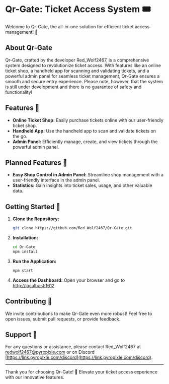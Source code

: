 # Qr-Gate: Ticket Access System 🎟️

Welcome to Qr-Gate, the all-in-one solution for efficient ticket access management! 🚀

## About Qr-Gate

Qr-Gate, crafted by the developer Red_Wolf2467, is a comprehensive system designed to revolutionize ticket access. With features like an online ticket shop, a handheld app for scanning and validating tickets, and a powerful admin panel for seamless ticket management, Qr-Gate ensures a smooth and secure entry experience. Please note, however, that the system is still under development and there is no guarantee of safety and functionality!

## Features 🌟

- **Online Ticket Shop:** Easily purchase tickets online with our user-friendly ticket shop.
- **Handheld App:** Use the handheld app to scan and validate tickets on the go.
- **Admin Panel:** Efficiently manage, create, and view tickets through the powerful admin panel.

## Planned Features 🚧

- **Easy Shop Control in Admin Panel:** Streamline shop management with a user-friendly interface in the admin panel.
- **Statistics:** Gain insights into ticket sales, usage, and other valuable data.

## Getting Started 🚀

1. **Clone the Repository:**
   ```bash
   git clone https://github.com/Red_Wolf2467/Qr-Gate.git
   ```

2. **Installation:**
   ```bash
   cd Qr-Gate
   npm install
   ```

3. **Run the Application:**
   ```bash
   npm start
   ```

4. **Access the Dashboard:**
   Open your browser and go to [http://localhost:1612](http://localhost:1612).

## Contributing 🤝

We invite contributions to make Qr-Gate even more robust! Feel free to open issues, submit pull requests, or provide feedback.

## Support 📧

For any questions or assistance, please contact Red_Wolf2467 at [redwolf2467@pyropixle.com](mailto:redwolf2467@pyropixle.com) or on Discord [https://link.pyropixle.com/discord](https://link.pyropixle.com/discord).


---

Thank you for choosing Qr-Gate! 🎉 Elevate your ticket access experience with our innovative features.
